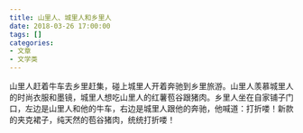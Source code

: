 ```yaml
---
title: 山里人、城里人和乡里人
date: 2018-03-26 17:00:00
tags: []
categories: 
- 文章
- 文学类
---
```


山里人赶着牛车去乡里赶集，碰上城里人开着奔驰到乡里旅游。山里人羡慕城里人的时尚衣服和墨镜，城里人想吃山里人的红薯苞谷跟猪肉。乡里人坐在自家铺子门口，左边是山里人和他的牛车，右边是城里人跟他的奔驰，他喊道：打折喽！新款的夹克裙子，纯天然的苞谷猪肉，统统打折喽！